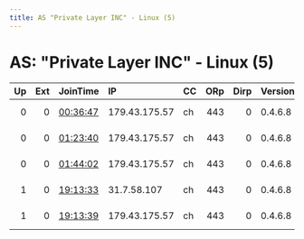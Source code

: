 ```yaml
---
title: AS "Private Layer INC" - Linux (5)
---
```


# AS: "Private Layer INC" - Linux (5)

|   Up |   Ext | JoinTime                                                                                              | IP            | CC   |   ORp |   Dirp | Version   | Contact                   | Nickname   |   eFamMembers |
|-----:|------:|:------------------------------------------------------------------------------------------------------|:--------------|:-----|------:|-------:|:----------|:--------------------------|:-----------|--------------:|
|    0 |     0 | [00:36:47](https://nusenu.github.io/OrNetStats/w/relay/CBA6AE5A117CFA7BC49D216796674D86C42DF1B2.html) | 179.43.175.57 | ch   |   443 |      0 | 0.4.6.8   | ContactInfo email:service | x030ch     |             1 |
|    0 |     0 | [01:23:40](https://nusenu.github.io/OrNetStats/w/relay/C06E75FC05C12DCF291BD88F28BEDDC459378995.html) | 179.43.175.57 | ch   |   443 |      0 | 0.4.6.8   | ContactInfo email:service | x030ch     |             1 |
|    0 |     0 | [01:44:02](https://nusenu.github.io/OrNetStats/w/relay/707252250BDE7C87B46C3CAC1CAA236EDFCCBC68.html) | 179.43.175.57 | ch   |   443 |      0 | 0.4.6.8   | ContactInfo email:service | x030ch     |             1 |
|    1 |     0 | [19:13:33](https://nusenu.github.io/OrNetStats/w/relay/E8E886FE87B71D4C45F9CD1B239167436C069020.html) | 31.7.58.107   | ch   |   443 |      0 | 0.4.6.8   | ContactInfo email:service | x0a0ch     |             8 |
|    1 |     0 | [19:13:39](https://nusenu.github.io/OrNetStats/w/relay/3FF0A5C0E924DFC4D36C56E8F52CD78F5D8C7FBB.html) | 179.43.175.57 | ch   |   443 |      0 | 0.4.6.8   | ContactInfo email:service | x030ch     |             8 |
